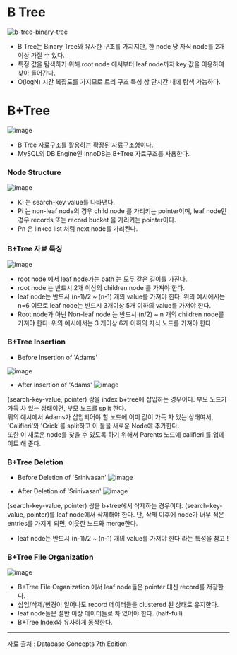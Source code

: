 # B Tree 
![b-tree-binary-tree](https://user-images.githubusercontent.com/41604678/215308222-a3e0c41c-c2e6-4f2c-85a1-f06876315ede.png)

- B Tree는 Binary Tree와 유사한 구조를 가지지만, 한 node 당 자식 node를 2개 이상 가질 수 있다. 
- 특정 값을 탐색하기 위해 root node 에서부터 leaf node까지 key 값을 이용하여 찾아 들어간다. 
- O(logN) 시간 복잡도를 가지므로 트리 구조 특성 상 단시간 내에 탐색 가능하다. 

  
# B+Tree

![image](https://user-images.githubusercontent.com/41604678/215308280-ce764366-fc0c-4514-b962-116d68c19281.png)

- B Tree 자료구조를 활용하는 확장된 자료구조형이다. 
- MySQL의 DB Engine인 InnoDB는 B+Tree 자료구조를 사용한다. 


### Node Structure   

![image](https://user-images.githubusercontent.com/41604678/215308290-d08de45d-f672-42ce-b701-119ae17c21a0.png)
- Ki 는 search-key value를 나타낸다. 
- Pi 는 non-leaf node의 경우 child node 를 가리키는 pointer이며, leaf node인 경우 records 또는 record bucket 을 가리키는 pointer이다. 
- Pn 은 linked list 처럼 next node를 가리킨다. 

### B+Tree 자료 특징 

![image](https://user-images.githubusercontent.com/41604678/215308857-f286205f-3375-4bd3-a649-6fa0cf027be8.png)

- root node 에서 leaf node가는 path 는 모두 같은 길이를 가진다. 
- root node 는 반드시 2개 이상의 children node 를 가져야 한다. 
- leaf node는 반드시 (n-1)/2 ~ (n-1) 개의 value를 가져야 한다. 
위의 예시에서는 n=6 이므로 leaf node는 반드시 3개이상 5개 이하의 value를 가져야 한다.  
- Root node가 아닌 Non-leaf node 는 반드시 (n/2) ~ n 개의 children node를 가져야 한다. 
위의 예시에서는 3 개이상 6개 이하의 자식 노드를 가져야 한다. 
  
### B+Tree Insertion 

- Before Insertion of 'Adams'  

![image](https://user-images.githubusercontent.com/41604678/215308870-7ea881e2-0799-45fb-af0a-dd2d9e0c1063.png)  


- After Insertion of 'Adams'
![image](https://user-images.githubusercontent.com/41604678/215308884-d5a65524-c15d-45bc-9cb9-6d29e7ed8d72.png)
  
 (search-key-value, pointer) 쌍을 index b+tree에 삽입하는 경우이다. 부모 노드가 가득 차 있는 상태이면, 부모 노드를 split 한다.   
 위의 예시에서 Adams가 삽입되어야 할 노드에 이미 값이 가득 차 있는 상태여서, 'Califieri'와 'Crick'를 split하고 이 둘을 새로운 Node에 추가한다.   
 또한 이 새로운 node를 찾을 수 있도록 하기 위해서 Parents 노드에 califieri 를 업데이트 해 준다.   
   
   
### B+Tree Deletion 
- Before Deletion of 'Srinivasan'
![image](https://user-images.githubusercontent.com/41604678/215308965-a482016f-0755-4d4c-83b4-bdebb7974f56.png)

- After Deletion of 'Srinivasan'
![image](https://user-images.githubusercontent.com/41604678/215308915-90e75b19-4734-4b84-936c-b7d7f2caa396.png)

(search-key-value, pointer) 쌍을 b+tree에서 삭제하는 경우이다. (search-key-value, pointer)를 leaf node에서 삭제해야 한다. 단, 삭제 이후에 node가 너무 적은 entries를 가지게 되면, 이웃한 노드와 merge한다.  
* leaf node는 반드시 (n-1)/2 ~ (n-1) 개의 value를 가져야 한다 라는 특성을 참고 ! 
  
  
### B+Tree File Organization 

![image](https://user-images.githubusercontent.com/41604678/215308991-a3fc4571-214f-4afd-a1d3-688fe7ea5f3e.png)

- B+Tree File Organization 에서 leaf node들은 pointer 대신 record를 저장한다. 
- 삽입/삭제/변경이 일어나도 record 데이터들을 clustered 된 상태로 유지한다. 
- leaf node들은 절반 이상 데이터들로 차 있어야 한다. (half-full)
- B+Tree Index와 유사하게 동작한다. 

  
    
--------
자료 출처 : Database Concepts 7th Edition 
